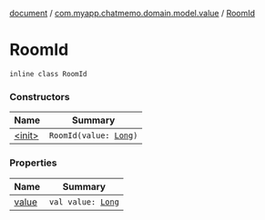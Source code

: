 [document](../../index.md) / [com.myapp.chatmemo.domain.model.value](../index.md) / [RoomId](./index.md)

# RoomId

`inline class RoomId`

### Constructors

| Name | Summary |
|---|---|
| [&lt;init&gt;](-init-.md) | `RoomId(value: `[`Long`](https://kotlinlang.org/api/latest/jvm/stdlib/kotlin/-long/index.html)`)` |

### Properties

| Name | Summary |
|---|---|
| [value](value.md) | `val value: `[`Long`](https://kotlinlang.org/api/latest/jvm/stdlib/kotlin/-long/index.html) |
